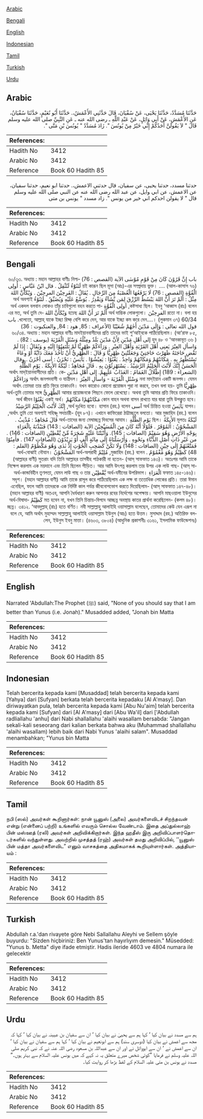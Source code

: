 [Arabic](#arabic)

[Bengali](#bengali)

[English](#english)

[Indonesian](#indonesian)

[Tamil](#tamil)

[Turkish](#turkish)

[Urdu](#urdu)

## Arabic


<div dir="rtl" lang="ar" style={{fontSize:'larger',backgroundColor:'#f8f9fa',padding:20}}>
حَدَّثَنَا مُسَدَّدٌ، حَدَّثَنَا يَحْيَى، عَنْ سُفْيَانَ، قَالَ حَدَّثَنِي الأَعْمَشُ،‏.‏ حَدَّثَنَا أَبُو نُعَيْمٍ، حَدَّثَنَا سُفْيَانُ، عَنِ الأَعْمَشِ، عَنْ أَبِي وَائِلٍ، عَنْ عَبْدِ اللَّهِ ـ رضى الله عنه ـ عَنِ النَّبِيِّ صلى الله عليه وسلم قَالَ ‏"‏ لاَ يَقُولَنَّ أَحَدُكُمْ إِنِّي خَيْرٌ مِنْ يُونُسَ ‏"‏‏.‏ زَادَ مُسَدَّدٌ ‏"‏ يُونُسَ بْنِ مَتَّى ‏"‏‏.‏
</div>
<div style={{backgroundColor:'#f8f9fa',padding:20, marginBottom: 10}}><table> <thead> <tr> <th>References:</th> <th></th> </tr> </thead> <tbody><tr><td>Hadith No</td><td>3412</td></tr><tr><td>Arabic No</td><td>3412</td></tr><tr><td>Reference</td><td>Book 60 Hadith 85</td></tr></tbody></table></div>


<div dir="rtl" lang="ar" style={{fontSize:'larger',backgroundColor:'#f8f9fa',padding:20}}>
حدثنا مسدد، حدثنا يحيى، عن سفيان، قال حدثني الاعمش،. حدثنا ابو نعيم، حدثنا سفيان، عن الاعمش، عن ابي وايل، عن عبد الله رضى الله عنه عن النبي صلى الله عليه وسلم قال " لا يقولن احدكم اني خير من يونس ". زاد مسدد " يونس بن متى
</div>
<div style={{backgroundColor:'#f8f9fa',padding:20, marginBottom: 10}}><table> <thead> <tr> <th>References:</th> <th></th> </tr> </thead> <tbody><tr><td>Hadith No</td><td>3412</td></tr><tr><td>Arabic No</td><td>3412</td></tr><tr><td>Reference</td><td>Book 60 Hadith 85</td></tr></tbody></table></div>

## Bengali


<div dir="rtl" lang="bn" style={{fontSize:'larger',backgroundColor:'#f8f9fa',padding:20}}>
باب إِنَّ قَرُوْنَ كَانَ مِنْ قَوْمِ مُوْسٰى الآية (القصص : 76) ৬০/৩৩. অধ্যায় : মহান আল্লাহর বাণীঃ নিশ্চয়ই কারূন ছিল মূসা (আঃ)-এর সম্প্রদায় ভুক্ত। .... (আল-কাসাস ৭৬) لَتَنُوْٓءُ لَتُثْقِلُ . قال ابْنُ عَبَّاسٍ : أُولِى الْقُوَّةِ (القصص : 76) لَا يَرْفَعُهَا الْعُصْبَةُ مِنَ الرِّجَالِ . يُقَالُ : الفَرِحِيْنَ المرِحِيْنَ . وَيْكَأَنَّ اللهَ مِثْلُ : أَلَمْ تَرَ أَنَّ اللهَ يَبْسُطُ الرِّزْقَ لِمَن يَّشَآءُ وَيَقْدِرُ . يُوَسَّعُ عَلَيْهِ وَيُضَيِّقُ . لَتَنُوْءُ অর্থ অবশ্যই কষ্টসাধ্য ছিল। ইবনু ‘আব্বাস (রাঃ) বলেন, أولِى الْقُوَّةِ অর্থ একদল বলবান লোকও তাঁর চাবিগুলো বহন করতে পারতো না। বলা হয় الفرِحِيْنَ অর্থ দাম্ভিক লোকগুলো। أَلَمْ تَرَ أَنَّ اللهَ হচেছ وَيْكَأَنَّ اللهَ এর মত, অর্থ তুমি দেখলেতো, আল্লাহ্ যাকে ইচ্ছা রিয্ক্ বেশি করে দেন, আর যাকে ইচ্ছা কম করে দেন....। (লুকমান ৩৭) 60/34. باب قول الله تعالى : وَإِلٰى مَدْيَنَ أَخٰهُمْ شُعَيْبًا (الأعراف : 85, هود : 84, والعنكبوت : 36) ৬০/৩৪. অধ্যায় : মহান আল্লাহর বাণীঃ মাদইয়ানবাসীদের প্রতি তাদের ভাই শু‘আইবকে পাঠিয়েছিলাম। (আ‘রাফ ৮৫, হুদ ৪৮ ও ‘আনকাবূত ৩৬ ) إلى أَهْلِ مَدْيَنِ لِأَنَّ مَدْيَنَ بَلَدٌ ومِثْلُهُ وَسْئَلِ الْقَرْيَةَ (يوسف : 82) . وَاسألِ العِيْرَ يَعنِى أَهْلَ القَرْيَةِ وَأَهْلَ العِيْرِ . وَرَآءَكُمْ ظِهْرِيًّا لَمْ تَلْتَفِتُوْا إِلَيْهِ و وَيُقَالُ : إِذَا لَمْ تَقْضِ حَاجَتَهُ ظَهَرْتَ حَاجَتِيْ وَجَعَلَتْنِيْ ظِهْرِيًّا وَ قَالَ : الظِّهْرِيُّ أَنْ تَأْخُذَ مَعَكَ دَابَّةً أَوْ وِعَاءً تَسْتَظْهِرُ بِهِ . مَكَانَتُهُمْ وَمَكَانُهُمْ وَاحِدٌ . يَغْنُوْا : يَعِيْشُوْا . يَأْيَسُ : نَحْزَنُ : اٰسى أحْزَنُ . وقال الْحَسَنُ إِنَّكَ لَأَنْتَ الْحَلِيْمُ الرَّشِيْدُ . يَسْتَهْزِئُوْنَ بِهِ . قَالَ مُجَاهِدٌ : لَيْكَةُ الأَيٍكَةُ . يَوْمِ الظُّلَّةِ (الشعراء : 189) إِظْلَالُ الغَمَامُ : العَذَابُ عَلَيٍهِمْ. إلى أَهْلِ مَدْيَنِ অর্থাৎ মাদ্ইয়ানবাসীদের প্রতি। কেননা মাদ্ইয়ান একটি জনপদ। যেমন وَسْئَلِ الْقَرْيَةَ - وَاسألِ العِيْرَ অর্থাৎ জনপদবাসী ও যাত্রীদল। وَرَاءَكُمْ ظِهْرِيًّا অর্থাৎ তোমরা তার প্রতি ফিরে তাকাওনি। যখন কারোও কোনো প্রয়োজন পুরা না করবে, তখন বলা হয়- তুমি আমার প্রয়োজনকে পিছনে ফেলে রেখেছো। অথবা তুমি আমার প্রতি ফিরে তাকাওনি। الظِّهْرِيُّ অর্থ-তুমি তোমার সঙ্গে কোন বাহন অথবা বাসন রাখতে যার দ্বারা তুমি উপকৃত হবে। مَكَانَتُهُمْI مَكَانُهُمْ একই অর্থ। يَغْنُوْا অর্থ জীবন যাপন। يَأْيَسُ অর্থ চিন্তিত হওয়া آسى অর্থ দুঃখিত হবো। হাসান (রহ.) বলেন, إِنَّكَ لَأَنْتَ الْحَلِيْمُ الرَّشِيْدُ অর্থাৎ তুমি তো অবশ্যই সহিষ্ণু সদাচারী- (হুদ ৮৭)। এখানে কাফিরেরা ঠাট্টাচ্ছলে বলতো। আর মুজাহিদ (রহ.) বলেন, لَيْكَةُ মূলতঃ الأَيٍكَةُ ছিল। يَوْمِ الظُّلَّةِ অর্থ-তাদের জন্য মেঘাচ্ছন্ন দিবসের আযাব। قَالَ مُجَاهِدٌ : مُذْنِبُ . المَشْحُوْنُ : المُوْقَرُ . فَلَوْلَا أَنَّهُ كَانَ مِنَ الْمُسَبِّحِيْنَ الآية (الصافات : 143) فَنَبْذْنَهُ بِالْعَرَاءِ بِوَجْهِ الأَرْضِ وَهُوَ سَقِيْمٌ (الصافات : 145). وَأًنْبَتْنَا عَلَيْهِ شَجَرَةٌ مِّنْ يَّقْطِيْنٍ (الصافات : 146) . من غَيْرِ ذَاتِ أَصْلِ الدُّبَّاءِ ونَحْوِهِ . وَأَرْسَلْنَاهُ إِلٰى مِائَةٍ أَلْفٍ أَوْ يَزِيْدُوْنَ (الصافات 147) . فأَمِنُوْا فَمَتَّعْنٰهُمْ إِلٰى حِيْنٍ (الصافات : 148) وَلَا تَكُنْ كَصٰحِبِ الْحُوْتِ إِذْ نٰدٰى وَهُوَ مَكْظُوْمٌ (القلم : 48) كَظِيْمٌ وَهُوَ مَغْمُوْمٌ . মুজাহিদ (রহ.) বলেন, مُلِيْمٌ অর্থ-অপরাধী المَشْحُوْنُ অর্থ-বোঝাই নৌযান। (আল্লাহর বাণী) সুতরাং যদি তিনি আল্লাহর তাসবীহ পাঠকারী না হতেন- (আস্ সাফফাত ১৪৩)। অতঃপর আমি তাকে নিক্ষেপ করলাম এক ময়দানে এবং তিনি ছিলেন পীড়িত। আর আমি উৎপন্ন করলাম তার উপর এক লাউ গাছ- (আস্ সাফফাত ১৪৫-১৪৬)। الْعَرَاءِ অর্থ-যমীনের উপরিভাগ। يَّقْطِيْن অর্থ-কান্ডবিহীন তৃণলতা, যেমন লাউ গাছ ও তার সদৃশ। (মহান আল্লাহর বাণী) আমি তাকে রাসূল করে পাঠিয়েছিলাম এক লক্ষ বা ততোধিক লোকের প্রতি। তারা ঈমান এনেছিল, ফলে আমি তাদেরকে এক নির্দিষ্ট কাল পর্যন্ত জীবনোপভোগ করতে দিয়েছিলাম- (আস্ সাফফাত ১৪৭-৪৮)। (মহান আল্লাহর বাণী) অতএব, আপনি ধৈর্যধারণ করুন আপনার রবের নির্দেশের অপেক্ষায়। আপনি মাছওয়ালা ইউনুসের মত হবেন না, যখন তিনি চিন্তায়-বিপদে আচ্ছন্ন অবস্থায় কাতর প্রার্থনা করেছিলেন- (কলম ৪৮)। كَظِيْمٌ অর্থ-বিষাদাচ্ছন্ন। ৩৪১২. ‘আবদুল্লাহ্ (রাঃ) হতে বর্ণিত। নবী সাল্লাল্লাহু আলাইহি ওয়াসাল্লাম বলেছেন, তোমাদের কেউ যেন এরূপ না বলে যে, আমি অর্থাৎ মুহাম্মদ সাল্লাল্লাহু আলাইহি ওয়াসাল্লাম ইউনুস (আঃ) হতে উত্তম। মুসাদ্দাদ (রহ.) অতিরিক্ত বললেন, ইউনুস ইবনু মাত্তা। (৪৬০৩, ৩৮০৪) (আধুনিক প্রকাশনীঃ ৩১৬১, ইসলামিক ফাউন্ডেশনঃ)
</div>
<div style={{backgroundColor:'#f8f9fa',padding:20, marginBottom: 10}}><table> <thead> <tr> <th>References:</th> <th></th> </tr> </thead> <tbody><tr><td>Hadith No</td><td>3412</td></tr><tr><td>Arabic No</td><td>3412</td></tr><tr><td>Reference</td><td>Book 60 Hadith 85</td></tr></tbody></table></div>

## English


<div dir="ltr" lang="en" style={{fontSize:'larger',backgroundColor:'#f8f9fa',padding:20}}>
Narrated 'Abdullah:The Prophet (ﷺ) said, "None of you should say that I am better than Yunus (i.e. Jonah)." Musadded added, "Jonah bin Matta
</div>
<div style={{backgroundColor:'#f8f9fa',padding:20, marginBottom: 10}}><table> <thead> <tr> <th>References:</th> <th></th> </tr> </thead> <tbody><tr><td>Hadith No</td><td>3412</td></tr><tr><td>Arabic No</td><td>3412</td></tr><tr><td>Reference</td><td>Book 60 Hadith 85</td></tr></tbody></table></div>

## Indonesian


<div dir="ltr" lang="id" style={{fontSize:'larger',backgroundColor:'#f8f9fa',padding:20}}>
Telah bercerita kepada kami [Musaddad] telah bercerita kepada kami [Yahya] dari [Sufyan] berkata telah bercerita kepadaku [Al A'masy]. Dan diriwayatkan pula, telah bercerita kepada kami [Abu Nu'aim] telah bercerita kepada kami [Sufyan] dari [Al A'masy] dari [Abu Wa'il] dari ['Abdullah radliallahu 'anhu] dari Nabi shallallahu 'alaihi wasallam bersabda: "Jangan sekali-kali seseorang dari kalian berkata bahwa aku (Muhammad shallallahu 'alaihi wasallam) lebih baik dari Nabi Yunus 'alaihi salam". Musaddad menambahkan; "Yunus bin Matta
</div>
<div style={{backgroundColor:'#f8f9fa',padding:20, marginBottom: 10}}><table> <thead> <tr> <th>References:</th> <th></th> </tr> </thead> <tbody><tr><td>Hadith No</td><td>3412</td></tr><tr><td>Arabic No</td><td>3412</td></tr><tr><td>Reference</td><td>Book 60 Hadith 85</td></tr></tbody></table></div>

## Tamil


<div dir="ltr" lang="ta" style={{fontSize:'larger',backgroundColor:'#f8f9fa',padding:20}}>
நபி (ஸல்) அவர்கள் கூறினார்கள்: நான் யூனுஸ் (அலை) அவர்களைவிடச் சிறந்தவன் என்று (என்னைப் பற்றி) உங்களில் எவரும் சொல்ல வேண்டாம். இதை அப்துல்லாஹ் பின் மஸ்ஊத் (ரலி) அவர்கள் அறிவிக்கிறார்கள். இந்த ஹதீஸ் இரு அறிவிப்பாளர்தொடர்களில் வந்துள்ளது. அவற்றில் முசத்தத் (ரஹ்) அவர்கள் தமது அறிவிப்பில், ‘‘யூனுஸ் பின் மத்தா அவர்களைவிட” எனும் வாசகத்தை அதிகமாகக் கூறியுள்ளார்கள். அத்தியாயம் :
</div>
<div style={{backgroundColor:'#f8f9fa',padding:20, marginBottom: 10}}><table> <thead> <tr> <th>References:</th> <th></th> </tr> </thead> <tbody><tr><td>Hadith No</td><td>3412</td></tr><tr><td>Arabic No</td><td>3412</td></tr><tr><td>Reference</td><td>Book 60 Hadith 85</td></tr></tbody></table></div>

## Turkish


<div dir="ltr" lang="tr" style={{fontSize:'larger',backgroundColor:'#f8f9fa',padding:20}}>
Abdullah r.a.'dan rivayete göre Nebi Sallallahu Aleyhi ve Sellem şöyle buyurdu: "Sizden hiçbiriniz: Ben Yunus'tan hayırlıyım demesin." Müsedded: "Yunus b. Metta" diye ifade etmiştir. Hadis ileride 4603 ve 4804 numara ile gelecektir
</div>
<div style={{backgroundColor:'#f8f9fa',padding:20, marginBottom: 10}}><table> <thead> <tr> <th>References:</th> <th></th> </tr> </thead> <tbody><tr><td>Hadith No</td><td>3412</td></tr><tr><td>Arabic No</td><td>3412</td></tr><tr><td>Reference</td><td>Book 60 Hadith 85</td></tr></tbody></table></div>

## Urdu


<div dir="rtl" lang="ur" style={{fontSize:'larger',backgroundColor:'#f8f9fa',padding:20}}>
ہم سے مسدد نے بیان کیا ‘ کہا ہم سے یحییٰ نے بیان کیا ‘ ان سے سفیان بن عیینہ نے بیان کیا ‘ کہا کہ مجھ سے اعمش نے بیان کیا (دوسری سند) ہم سے ابونعیم نے بیان کیا ‘ کہا ہم سے سفیان نے بیان کیا ‘ ان سے اعمش نے ‘ ان سے ابووائل نے اور ان سے عبداللہ بن مسعود رضی اللہ عنہ نے کہ نبی کریم صلی اللہ علیہ وسلم نے فرمایا ”کوئی شخص میرے متعلق یہ نہ کہے کہ میں یونس علیہ السلام سے بہتر ہوں۔“ مسدد نے یونس بن متی علیہ السلام کے لفظ بڑھا کر روایت کیا۔
</div>
<div style={{backgroundColor:'#f8f9fa',padding:20, marginBottom: 10}}><table> <thead> <tr> <th>References:</th> <th></th> </tr> </thead> <tbody><tr><td>Hadith No</td><td>3412</td></tr><tr><td>Arabic No</td><td>3412</td></tr><tr><td>Reference</td><td>Book 60 Hadith 85</td></tr></tbody></table></div>
